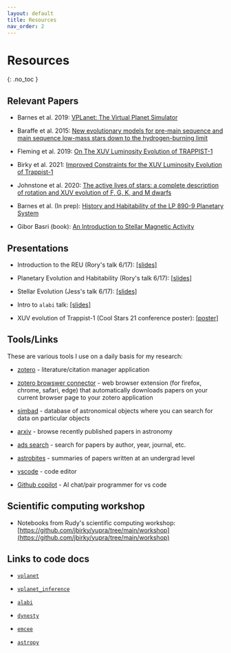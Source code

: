 ```yaml
---
layout: default
title: Resources
nav_order: 2
---
```


# Resources
{: .no_toc }


## Relevant Papers

- Barnes et al. 2019: [VPLanet: The Virtual Planet Simulator](https://arxiv.org/abs/1905.06367)

- Baraffe et al. 2015: [New evolutionary models for pre-main sequence and main sequence low-mass stars down to the hydrogen-burning limit](https://www.aanda.org/articles/aa/full_html/2015/05/aa25481-14/aa25481-14.html)

- Fleming et al. 2019: [On The XUV Luminosity Evolution of TRAPPIST-1](https://arxiv.org/abs/1906.05250)

- Birky et al. 2021: [Improved Constraints for the XUV Luminosity Evolution of Trappist-1](https://iopscience.iop.org/article/10.3847/2515-5172/ac034c/meta)

- Johnstone et al. 2020: [The active lives of stars: a complete description of rotation and XUV evolution of F, G, K, and M dwarfs](https://arxiv.org/abs/2009.07695)

- Barnes et al. (In prep): [History and Habitability of the LP 890-9 Planetary System](../files/LP_890_9___VPLanet-1.pdf)

- Gibor Basri (book): [An Introduction to Stellar Magnetic Activity](../files/IntroToStellarActivity.pdf)


## Presentations

- Introduction to the REU (Rory's talk 6/17): [[slides]](../files/YUPRA_REU_1.pdf)

- Planetary Evolution and Habitability (Rory's talk 6/17): [[slides]](../files/YUPRA_REU_2.pdf)

- Stellar Evolution (Jess's talk 6/17): [[slides]](https://docs.google.com/presentation/d/1RE33iOhzoHcbD9w70HvNFC8fZuEbMH5mr9he0n30iOA/edit?usp=sharing)

- Intro to `alabi` talk: [[slides]](../files/alabi_talk.pdf)

- XUV evolution of Trappist-1 (Cool Stars 21 conference poster): [[poster]](../files/coolstars21.pdf)


## Tools/Links

These are various tools I use on a daily basis for my research:

- [zotero](https://www.zotero.org/) - literature/citation manager application

- [zotero browswer connector](https://www.zotero.org/download/connectors) - web browser extension (for firefox, chrome, safari, edge) that automatically downloads papers on your current browser page to your zotero application

- [simbad](http://simbad.cds.unistra.fr/simbad/sim-fbasic) - database of astronomical objects where you can search for data on particular objects

- [arxiv](https://arxiv.org/list/astro-ph/recent) - browse recently published papers in astronomy

- [ads search](https://ui.adsabs.harvard.edu/) - search for papers by author, year, journal, etc.

- [astrobites](https://astrobites.org/) - summaries of papers written at an undergrad level

- [vscode](https://code.visualstudio.com/) - code editor

- [Github copilot](https://techcommunity.microsoft.com/t5/educator-developer-blog/step-by-step-setting-up-github-student-and-github-copilot-as-an/ba-p/3736279) - AI chat/pair programmer for vs code

## Scientific computing workshop

- Notebooks from Rudy's scientific computing workshop: [https://github.com/jbirky/yupra/tree/main/workshop](https://github.com/jbirky/yupra/tree/main/workshop)

## Links to code docs

- [`vplanet`](https://virtualplanetarylaboratory.github.io/vplanet/)

- [`vplanet_inference`](https://github.com/jbirky/vplanet_inference)

- [`alabi`](https://jbirky.github.io/alabi/build/index.html)

- [`dynesty`](https://dynesty.readthedocs.io/en/stable/)

- [`emcee`](https://emcee.readthedocs.io/en/stable/)

- [`astropy`](https://docs.astropy.org/en/stable/)